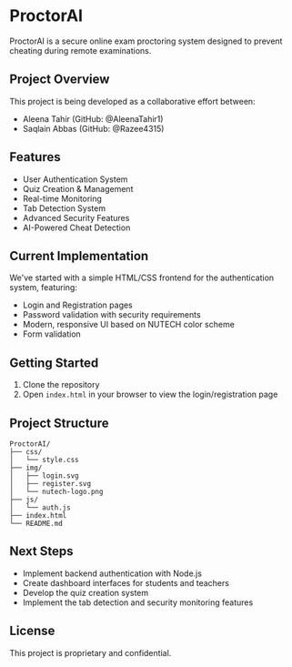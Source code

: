 # ProctorAI

ProctorAI is a secure online exam proctoring system designed to prevent cheating during remote examinations.

## Project Overview

This project is being developed as a collaborative effort between:
- Aleena Tahir (GitHub: @AleenaTahir1)
- Saqlain Abbas (GitHub: @Razee4315)

## Features

- User Authentication System
- Quiz Creation & Management
- Real-time Monitoring
- Tab Detection System
- Advanced Security Features
- AI-Powered Cheat Detection

## Current Implementation

We've started with a simple HTML/CSS frontend for the authentication system, featuring:

- Login and Registration pages
- Password validation with security requirements
- Modern, responsive UI based on NUTECH color scheme
- Form validation

## Getting Started

1. Clone the repository
2. Open `index.html` in your browser to view the login/registration page

## Project Structure

```
ProctorAI/
├── css/
│   └── style.css
├── img/
│   ├── login.svg
│   ├── register.svg
│   └── nutech-logo.png
├── js/
│   └── auth.js
├── index.html
└── README.md
```

## Next Steps

- Implement backend authentication with Node.js
- Create dashboard interfaces for students and teachers
- Develop the quiz creation system
- Implement the tab detection and security monitoring features

## License

This project is proprietary and confidential.
